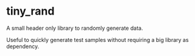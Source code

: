 # tiny_rand

A small header only library to randomly generate data.

Useful to quickly generate test samples without requiring a big library as dependency.

